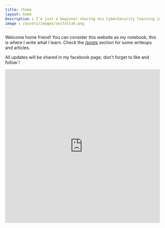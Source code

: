 ```yaml
---
title: /home
layout: home
Description : I'm just a beginner sharing his CyberSecurity learning journey
image : /assets/images/seifallah.png
---
```

Welcome home friend! 
You can consider this website as my notebook, this is where I write what I learn. 
Check the [/posts](/Posts.html) section for some writeups and articles.


All updates will be shared in my facebook page, don't forget to like and follow ! 


<iframe src="https://www.facebook.com/plugins/page.php?href=https%3A%2F%2Fwww.facebook.com%2Fseifallahhomrani1.social%2F&tabs=timeline&width=350&height=500&small_header=false&adapt_container_width=true&hide_cover=false&show_facepile=true&appId=291866195571142" width="500" height="500" style="border:none;overflow:hidden;width: 100%;" scrolling="no" frameborder="0" allowfullscreen="true" allow="autoplay; clipboard-write; encrypted-media; picture-in-picture; web-share"></iframe>